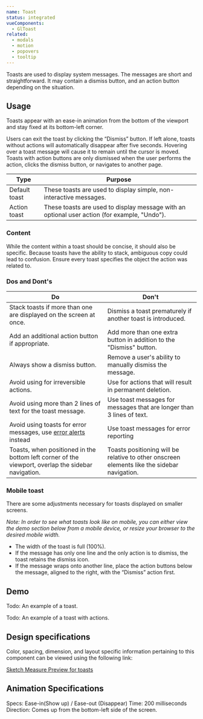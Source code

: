```yaml
---
name: Toast
status: integrated
vueComponents:
  - GlToast
related:
  - modals
  - motion
  - popovers
  - tooltip
---
```


Toasts are used to display system messages. The messages are short and straightforward. It may contain a dismiss button, and an action button depending on the situation.

## Usage

Toasts appear with an ease-in animation from the bottom of the viewport and stay fixed at its bottom-left corner.

Users can exit the toast by clicking the “Dismiss” button. If left alone, toasts without actions will automatically disappear after five seconds. Hovering over a toast message will cause it to remain until the cursor is moved. Toasts with action buttons are only dismissed when the user performs the action, clicks the dismiss button, or navigates to another page.

|Type|Purpose|
|--- |--- |
|Default toast|These toasts are used to display simple, non-interactive messages.|
|Action toast|These toasts are used to display message with an optional user action (for example, "Undo").|

### Content

While the content within a toast should be concise, it should also be specific. Because toasts have the ability to stack, ambiguous copy could lead to confusion. Ensure every toast specifies the object the action was related to.

### Dos and Dont's

|Do|Don't|
|--- |--- |
|Stack toasts if more than one are displayed on the screen at once.|Dismiss a toast prematurely if another toast is introduced.|
|Add an additional action button if appropriate.|Add more than one extra button in addition to the "Dismiss" button.|
|Always show a dismiss button.|Remove a user's ability to manually dismiss the message.|
|Avoid using for irreversible actions.|Use for actions that will result in permanent deletion.|
|Avoid using more than 2 lines of text for the toast message.|Use toast messages for messages that are longer than 3 lines of text.|
|Avoid using toasts for error messages, use [error alerts](/components/alert) instead|Use toast messages for error reporting|
|Toasts, when positioned in the bottom left corner of the viewport, overlap the sidebar navigation.|Toasts positioning will be relative to other onscreen elements like the sidebar navigation.|

### Mobile toast

There are some adjustments necessary for toasts displayed on smaller screens.

*Note: In order to see what toasts look like on mobile, you can either view the demo section below from a mobile device, or resize your browser to the desired mobile width.*

*   The width of the toast is full (100%).
*   If the message has only one line and the only action is to dismiss, the toast retains the dismiss icon.
*   If the message wraps onto another line, place the action buttons below the message, aligned to the right, with the “Dismiss” action first.

## Demo

Todo: An example of a toast.

Todo: An example of a toast with actions.

## Design specifications

Color, spacing, dimension, and layout specific information pertaining to this component can be viewed using the following link:

[Sketch Measure Preview for toasts](https://gitlab-org.gitlab.io/gitlab-design/hosted/design-gitlab-specs/toasts-spec-previews/)

## Animation Specifications

Specs: Ease-in(Show up) / Ease-out (Disappear) Time: 200 milliseconds Direction: Comes up from the bottom-left side of the screen.
